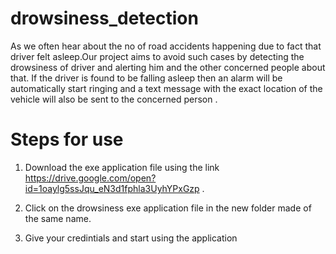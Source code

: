 # drowsiness_detection
As we often hear about the no of road accidents happening due to fact that driver felt asleep.Our project aims to avoid such cases by detecting the drowsiness of driver and alerting him and the other concerned people about that.
If the driver is found to be falling asleep then an alarm will be automatically start ringing and a text message with the exact location of the vehicle will also be sent to the concerned person .

# Steps for use



1) Download the exe application file using the link  https://drive.google.com/open?id=1oaylg5ssJqu_eN3d1fphla3UyhYPxGzp .

2) Click on the drowsiness exe application file in the new folder made of the same name.

3) Give your credintials and start using the application
